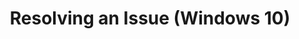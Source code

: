 ---
title: Resolving an Issue (Windows 10)
description: You can use Application Compatibility Manager (ACM) to flag issues as resolved. Resolving an issue changes the status of the issue from a red x to a green check mark on your report and report detail screens.
redirect_url: https://technet.microsoft.com/en-us/itpro/windows/deploy/manage-windows-upgrades-with-upgrade-analytics.md
---